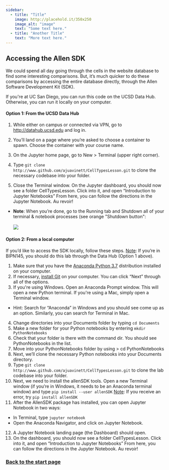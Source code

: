 ```yaml
---
sidebar:
  - title: "Title"
    image: http://placehold.it/350x250
    image_alt: "image"
    text: "Some text here."
  - title: "Another Title"
    text: "More text here."
---
```


##  Accessing the Allen SDK
We could spend all day going through the cells in the website database to find some interesting comparisons. But, it’s much quicker to do these comparisons by accessing the entire database directly, through the Allen Software Development Kit (SDK).

If you're at UC San Diego, you can run this code on the UCSD Data Hub. Otherwise, you can run it locally on your computer.

#### Option 1: From the UCSD Data Hub
1. While either on campus or connected via VPN, go to <a href="http://datahub.ucsd.edu">http://datahub.ucsd.edu</a> and log in.

2. You’ll land on a page where you’re asked to choose a container to spawn. Choose the container with your course name.

3. On the Jupyter home page, go to New > Terminal (upper right corner).

4. Type  `git clone http://www.github.com/ajuavinett/CellTypesLesson.git`
to clone the necessary codebase into your folder.

5. Close the Terminal window. On the Jupyter dashboard, you should now see a folder CellTypesLesson. Click into it, and open “Introduction to Jupyter Notebooks” From here, you can follow the directions in the Jupyter Notebook. Au revoir!
* <b>Note</b>: When you’re done, go to the Running tab and Shutdown all of your terminal & notebook processes (see orange "Shutdown button":<br><br>
![](https://github.com/ajuavinett/CellTypesLesson/blob/master/docs/close_notebooks.png?raw=true)

#### Option 2: From a local computer
If you’d like to access the SDK locally, follow these steps. 
<u>Note</u>: If you’re in BIPN145, you should do this lab through the Data Hub (Option 1 above).

1. Make sure that you have the <a href="https://www.anaconda.com/download/">Anaconda Python 3.7</a> distribution installed on your computer.
2. If necessary, <a href="https://git-scm.com/download/win">install Git</a> on your computer. You can click “Next” through all of the options.
3. If you're using Windows. Open an Anaconda Prompt window. This will open a new Python terminal. If you're using a Mac, simply open a Terminal window.
* Hint: Search for “Anaconda” in Windows and you should see come up as an option. Similarly, you can search for Terminal in Mac.
4. Change directories into your Documents folder by typing `cd Documents`
5. Make a new folder for your Python notebooks by entering  `mkdir PythonNotebooks`
6. Check that your folder is there with the command dir. You should see PythonNotebooks in the list.
7. Move into your PythonNotebooks folder by using > cd PythonNotebooks
8. Next, we’ll clone the necessary Python notebooks into your Documents directory.
9. Type  `git clone http://www.github.com/ajuavinett/CellTypesLesson.git`
to clone the lab codebase into your folder.
10. Next, we need to install the allenSDK tools. Open a new Terminal window (if you’re in Windows, it needs to be an Anaconda terminal window) and type 
`pip install --user allenSDK`
<u>Note</u>: If you receive an error, try `pip install allenSDK`
11. After the AllenSDK package has installed, you can open Jupyter Notebook in two ways:
* In Terminal,  type `jupyter notebook`
* Open the Anaconda Navigator, and click on Jupyter Notebook.
12. A Jupyter Notebook landing page (the Dashboard) should open.
13. On the dashboard, you should now see a folder CellTypesLesson. Click into it, and open “Introduction to Jupyter Notebooks” From here, you can follow the directions in the Jupyter Notebook. Au revoir!

### <a href="https://ajuavinett.github.io/CellTypesLesson/">Back to the start page</a>
